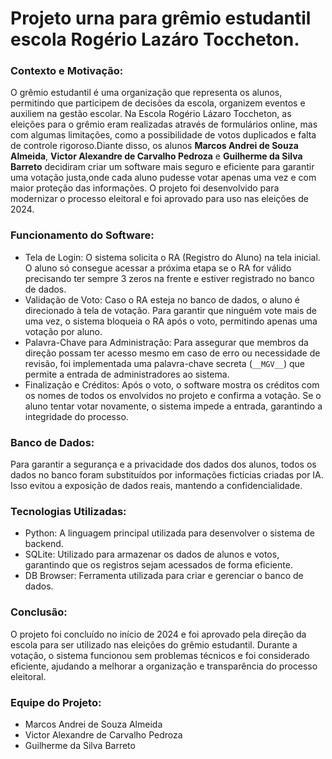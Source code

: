# Projeto urna para grêmio estudantil escola Rogério Lazáro Toccheton.

### Contexto e Motivação:

O grêmio estudantil é uma organização que representa os alunos, permitindo que participem de decisões da escola,
organizem eventos e auxiliem na gestão escolar. Na Escola Rogério Lázaro Toccheton,
as eleições para o grêmio eram realizadas através de formulários online, mas com algumas limitações,
como a possibilidade de votos duplicados e falta de controle rigoroso.Diante disso, os alunos __Marcos Andrei de Souza Almeida__,
__Victor Alexandre de Carvalho Pedroza__ e __Guilherme da Silva Barreto__ decidiram criar um software mais seguro e eficiente para garantir
uma votação justa,onde cada aluno pudesse votar apenas uma vez e com maior proteção das informações.
O projeto foi desenvolvido para modernizar o processo eleitoral e foi aprovado para uso nas eleições de 2024.

### Funcionamento do Software:
 - Tela de Login: O sistema solicita o RA (Registro do Aluno) na tela inicial.
O aluno só consegue acessar a próxima etapa se o RA for válido precisando ter sempre 3 zeros na frente e estiver registrado no banco de dados.
 - Validação de Voto: Caso o RA esteja no banco de dados, o aluno é direcionado à tela de votação.
Para garantir que ninguém vote mais de uma vez, o sistema bloqueia o RA após o voto, permitindo apenas uma votação por aluno.
 - Palavra-Chave para Administração: Para assegurar que membros da direção possam ter acesso mesmo em caso de erro ou necessidade de revisão,
foi implementada uma palavra-chave secreta (`__MGV__`) que permite a entrada de administradores ao sistema.
 - Finalização e Créditos: Após o voto, o software mostra os créditos com os nomes de todos os envolvidos no projeto e confirma a votação.
Se o aluno tentar votar novamente, o sistema impede a entrada, garantindo a integridade do processo.

### Banco de Dados:
  Para garantir a segurança e a privacidade dos dados dos alunos,
todos os dados no banco foram substituídos por informações fictícias criadas por IA.
Isso evitou a exposição de dados reais, mantendo a confidencialidade.

### Tecnologias Utilizadas:
 - Python: A linguagem principal utilizada para desenvolver o sistema de backend.
 - SQLite: Utilizado para armazenar os dados de alunos e votos, garantindo que os registros sejam acessados de forma eficiente.
 - DB Browser: Ferramenta utilizada para criar e gerenciar o banco de dados.

### Conclusão:
  O projeto foi concluído no início de 2024 e foi aprovado pela direção da escola para ser utilizado nas eleições do grêmio estudantil.
Durante a votação, o sistema funcionou sem problemas técnicos e foi considerado eficiente,
ajudando a melhorar a organização e transparência do processo eleitoral.

### Equipe do Projeto:
- Marcos Andrei de Souza Almeida
- Victor Alexandre de Carvalho Pedroza
- Guilherme da Silva Barreto
